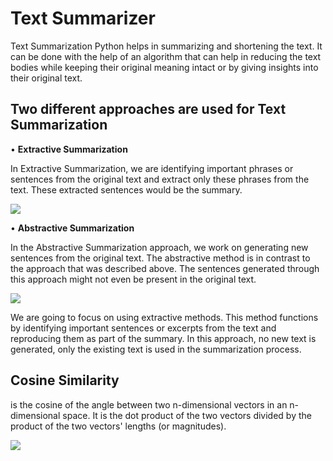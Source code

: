 # Text Summarizer

Text Summarization Python helps in summarizing and shortening the text. It can be done with the help of an algorithm that can help in reducing the text bodies while keeping their original meaning intact or by giving insights into their original text.

## Two different approaches are used for Text Summarization

• **Extractive Summarization**

In Extractive Summarization, we are identifying important phrases or sentences from the original text and extract only these phrases from the text. These extracted sentences would be the summary.

![](https://lh3.googleusercontent.com/trCR1Oav-Io888npW16rRzcB6hRMcXJrJemLK2znK9mC5ODoUX7NG9Sjn45JXzLEl8ERm4QoGHpwBxntFVzhJ4ITraVsYogslm1_TR_KkvdmSiINpVxr-uBGBbNcK_EI6OuRFfU)

• **Abstractive Summarization**

In the Abstractive Summarization approach, we work on generating new sentences from the original text. The abstractive method is in contrast to the approach that was described above. The sentences generated through this approach might not even be present in the original text.

![](https://lh5.googleusercontent.com/2I_KpeN5xafR4dvnqGAn4U2L8zu2Ih9BmiJ5V741dz3zxjcLPwomA_RUEvnfk_ebtNV69yC0zDHC5MjooNAX_0cwarW8B6fayAWth_Yp02q8rpErUATP7KDT2DAU40DsbBYgDYs)

We are going to focus on using extractive methods. This method functions by identifying important sentences or excerpts from the text and reproducing them as part of the summary. In this approach, no new text is generated, only the existing text is used in the summarization process. 

## Cosine Similarity

is the cosine of the angle between two n-dimensional vectors in an n-dimensional space. It is the dot product of the two vectors divided by the product of the two vectors' lengths (or magnitudes).

![](https://neo4j.com/docs/graph-data-science/current/_images/cosine-similarity.png)
